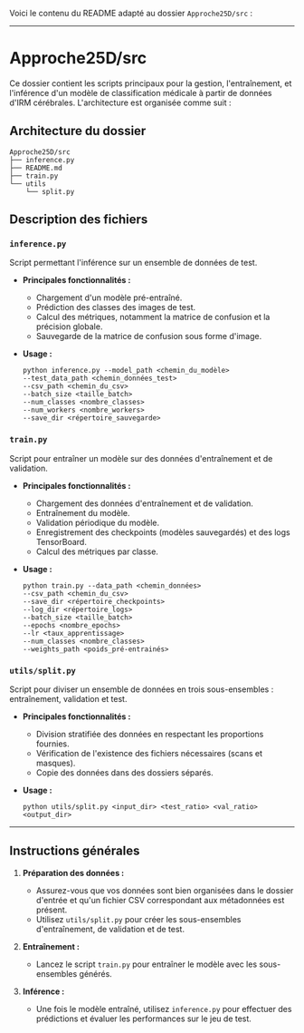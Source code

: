 Voici le contenu du README adapté au dossier `Approche25D/src` :

---

# Approche25D/src

Ce dossier contient les scripts principaux pour la gestion, l'entraînement, et l'inférence d'un modèle de classification médicale à partir de données d'IRM cérébrales. L'architecture est organisée comme suit :

## Architecture du dossier

```
Approche25D/src
├── inference.py
├── README.md
├── train.py
└── utils
    └── split.py
```

## Description des fichiers

### `inference.py`
Script permettant l'inférence sur un ensemble de données de test.

- **Principales fonctionnalités :**
  - Chargement d'un modèle pré-entraîné.
  - Prédiction des classes des images de test.
  - Calcul des métriques, notamment la matrice de confusion et la précision globale.
  - Sauvegarde de la matrice de confusion sous forme d'image.

- **Usage :**
  ```
  python inference.py --model_path <chemin_du_modèle> 
  --test_data_path <chemin_données_test>
  --csv_path <chemin_du_csv> 
  --batch_size <taille_batch> 
  --num_classes <nombre_classes>
  --num_workers <nombre_workers> 
  --save_dir <répertoire_sauvegarde>
  ```

### `train.py`
Script pour entraîner un modèle sur des données d'entraînement et de validation.

- **Principales fonctionnalités :**
  - Chargement des données d'entraînement et de validation.
  - Entraînement du modèle.
  - Validation périodique du modèle.
  - Enregistrement des checkpoints (modèles sauvegardés) et des logs TensorBoard.
  - Calcul des métriques par classe.

- **Usage :**
  ```
  python train.py --data_path <chemin_données> 
  --csv_path <chemin_du_csv> 
  --save_dir <répertoire_checkpoints> 
  --log_dir <répertoire_logs> 
  --batch_size <taille_batch> 
  --epochs <nombre_epochs> 
  --lr <taux_apprentissage> 
  --num_classes <nombre_classes> 
  --weights_path <poids_pré-entrainés>
  ```

### `utils/split.py`
Script pour diviser un ensemble de données en trois sous-ensembles : entraînement, validation et test.

- **Principales fonctionnalités :**
  - Division stratifiée des données en respectant les proportions fournies.
  - Vérification de l'existence des fichiers nécessaires (scans et masques).
  - Copie des données dans des dossiers séparés.

- **Usage :**
  ```
  python utils/split.py <input_dir> <test_ratio> <val_ratio> <output_dir>
  ```
---

## Instructions générales

1. **Préparation des données :**
   - Assurez-vous que vos données sont bien organisées dans le dossier d'entrée et qu'un fichier CSV correspondant aux métadonnées est présent.
   - Utilisez `utils/split.py` pour créer les sous-ensembles d'entraînement, de validation et de test.

2. **Entraînement :**
   - Lancez le script `train.py` pour entraîner le modèle avec les sous-ensembles générés.

3. **Inférence :**
   - Une fois le modèle entraîné, utilisez `inference.py` pour effectuer des prédictions et évaluer les performances sur le jeu de test.
